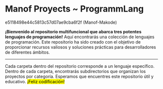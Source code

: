 # Manof Proyects ~ ProgrammLang
e5118498e44c5813c57d07ae9cba6f2f (Manof-Makode)

**¡Bienvenido al repositorio multifuncional que abarca tres potentes lenguajes de programación!** Aquí encontrarás una colección de lenguajes de programación. Este repositorio ha sido creado con el objetivo de proporcionar recursos valiosos y soluciones prácticas para desarrolladores de diferentes ámbitos.

---

Cada carpeta dentro del repositorio corresponde a un lenguaje específico. Dentro de cada carpeta, encontrarás subdirectorios que organizan los proyectos por categoría.
Esperamos que encuentres este repositorio útil y educativo. <mark>¡Feliz codificación!</mark>
